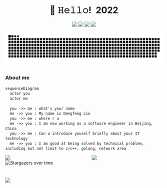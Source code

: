 
<h1 align="center">👋 𝙷𝚎𝚕𝚕𝚘! 2022</h1>

<p align="center">
  <a href="https://twitter.com/liudf0716"><img src="https://img.shields.io/badge/-@staylightblow8-00acee?style=flat&logo=Twitter&logoColor=white" /></a>
  <a href="https://jq.qq.com/?_wv=1027&k=4ADDSev"><img src="https://img.shields.io/badge/Q群-331230369-f48225?style=flat&logo=Tencent&logoColor=white" /></a>
  <a href="https://github.com/liudf0716"><img src="https://img.shields.io/badge/-liudf0716-3a3a3a?style=flat&logo=GitHub&logoColor=white" /></a>
  <a href="https://www.yuque.com/zzliudengfeng"><img src="https://img.shields.io/badge/-zzliudengfeng-ff5757?style=flat&logo=ApacheSpark&logoColor=white" /></a>
</p>

<p align="center">
<img width="600" src="https://raw.githubusercontent.com/liudf0716/liudf0716/main/assets/github-snake.svg" />
</p>


### About me
  
```mermaid
sequenceDiagram
  actor you
  actor me
  
  you ->> me : what's your name
  me ->> you : My name is Dengfeng Liu
  you ->> me : where r u
  me ->> you : I am now working as a software engineer in Beijing, China
  you ->> me : Can u introduce youself briefly about your IT technology
  me ->> you : I am good at being solved by technical problem, including but not limit to c/c++, golang, network area
```

<a href="https://github.com/liudf0716">
<img align="left" width="50%" src="https://github-readme-stats.vercel.app/api?username=liudf0716&theme=cobalt&show_icons=true">
</a>

<a href="https://github.com/liudf0716/apfree_wifidog">
<img align="right" width="45%" src="https://github-readme-stats.vercel.app/api/pin/?username=liudf0716&repo=apfree_wifidog&theme=cobalt&show_icons=true">
</a>


![Stargazers over time](https://starchart.cc/liudf0716/apfree_wifidog.svg)


# 
<img align="left" src="https://visitor-badge.glitch.me/badge?page_id=visiky" />

